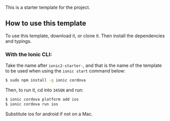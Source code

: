 This is a starter template for the project.

## How to use this template


To use this template, download it, or clone it.
Then install the dependencies and typings.

### With the Ionic CLI:

Take the name after `ionic2-starter-`, and that is the name of the template to be used when using the `ionic start` command below:

```bash
$ sudo npm install -g ionic cordova

```

Then, to run it, cd into `34SQN` and run:

```bash
$ ionic cordova platform add ios
$ ionic cordova run ios
```

Substitute ios for android if not on a Mac.

